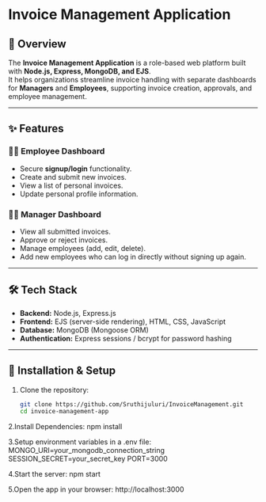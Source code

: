 # Invoice Management Application

## 📌 Overview
The **Invoice Management Application** is a role-based web platform built with **Node.js, Express, MongoDB, and EJS**.  
It helps organizations streamline invoice handling with separate dashboards for **Managers** and **Employees**, supporting invoice creation, approvals, and employee management.

---

## ✨ Features

### 👨‍💼 Employee Dashboard
- Secure **signup/login** functionality.
- Create and submit new invoices.
- View a list of personal invoices.
- Update personal profile information.

### 🧑‍💻 Manager Dashboard
- View all submitted invoices.
- Approve or reject invoices.
- Manage employees (add, edit, delete).
- Add new employees who can log in directly without signing up again.


---


## 🛠️ Tech Stack
- **Backend:** Node.js, Express.js  
- **Frontend:** EJS (server-side rendering), HTML, CSS, JavaScript  
- **Database:** MongoDB (Mongoose ORM)  
- **Authentication:** Express sessions / bcrypt for password hashing

---
## 🚀 Installation & Setup

1. Clone the repository:
   ```bash
   git clone https://github.com/Sruthijuluri/InvoiceManagement.git
   cd invoice-management-app

2.Install Dependencies:
  npm install

3.Setup environment variables in a .env file:
  MONGO_URI=your_mongodb_connection_string
  SESSION_SECRET=your_secret_key
  PORT=3000

4.Start the server:
  npm start

5.Open the app in your browser:
  http://localhost:3000
  

        


